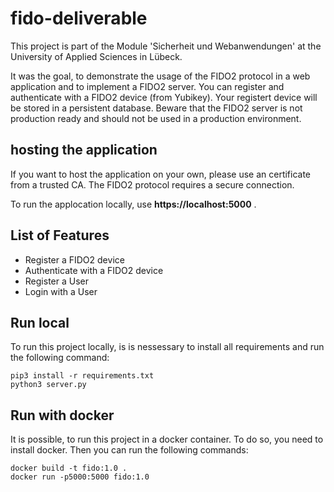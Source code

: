 # fido-deliverable
This project is part of the Module 'Sicherheit und Webanwendungen' at the University of Applied Sciences in Lübeck.

It was the goal, to demonstrate the usage of the FIDO2 protocol in a web application and to implement a FIDO2 server.
You can register and authenticate with a FIDO2 device (from Yubikey). Your registert device will be stored in a persistent database.
Beware that the FIDO2 server is not production ready and should not be used in a production environment.

## hosting the application
If you want to host the application on your own, please use an certificate from a trusted CA. The FIDO2 protocol requires a secure connection.

To run the applocation locally, use **https://localhost:5000** .

## List of Features
- Register a FIDO2 device
- Authenticate with a FIDO2 device
- Register a User
- Login with a User

## Run local
To run this project locally, is is nessessary to install all requirements and run the following command:

    pip3 install -r requirements.txt
    python3 server.py

## Run with docker
It is possible, to run this project in a docker container. To do so, you need to install docker. Then you can run the following commands:

    docker build -t fido:1.0 .
    docker run -p5000:5000 fido:1.0

